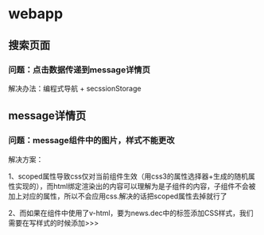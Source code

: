 # webapp

## 搜索页面

### 问题：点击数据传递到message详情页

解决办法：编程式导航 + secssionStorage

## message详情页

### 问题：message组件中的图片，样式不能更改

 解决方案：

1、scoped属性导致css仅对当前组件生效（用css3的属性选择器+生成的随机属性实现的），而html绑定渲染出的内容可以理解为是子组件的内容，子组件不会被加上对应的属性，所以不会应用css.解决的话把scoped属性去掉就行了

2、而如果在组件中使用了v-html，要为news.dec中的标签添加CSS样式，我们需要在写样式的时候添加>>>
